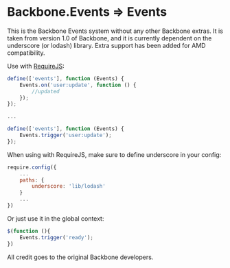 # Backbone.Events => Events

This is the Backbone Events system without any other Backbone extras. It is taken from version 1.0 of Backbone, and it is currently dependent on the underscore (or lodash) library. Extra support has been added for AMD compatibility.

Use with [RequireJS](http://requirejs.org/):

```javascript
define(['events'], function (Events) {
	Events.on('user:update', function () {
        //updated
    });
});

...

define(['events'], function (Events) {
    Events.trigger('user:update');
});
```

When using with RequireJS, make sure to define underscore in your config:

```javascript
require.config({
    ...
    paths: {
        underscore: 'lib/lodash'
    }
    ...
})
```

Or just use it in the global context:

```javascript
$(function (){
    Events.trigger('ready');
})
```

All credit goes to the original Backbone developers.
